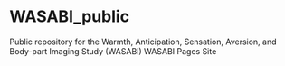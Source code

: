 # WASABI_public
Public repository for the Warmth, Anticipation, Sensation, Aversion, and Body-part Imaging Study (WASABI)
WASABI Pages Site 

